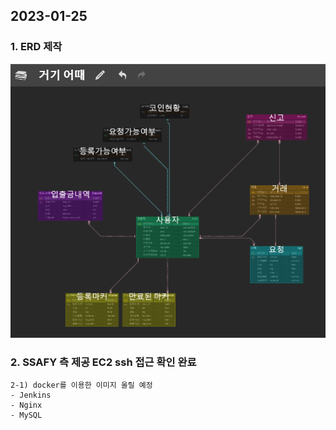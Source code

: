 ## 2023-01-25
### 1. ERD 제작

![image.png](./image.png)

### 2. SSAFY 측 제공 EC2 ssh 접근 확인 완료
    2-1) docker를 이용한 이미지 올릴 예정
    - Jenkins
    - Nginx
    - MySQL
